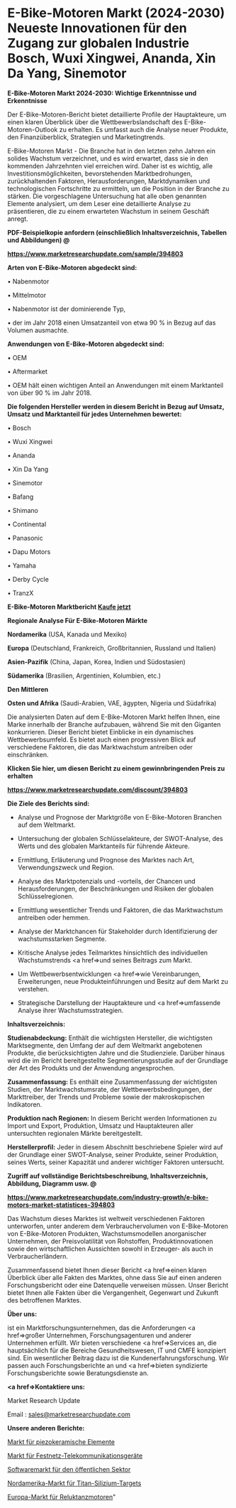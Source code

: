 # E-Bike-Motoren Markt (2024-2030) Neueste Innovationen für den Zugang zur globalen Industrie Bosch, Wuxi Xingwei, Ananda, Xin Da Yang, Sinemotor

<strong>E-Bike-Motoren Markt 2024-2030: Wichtige Erkenntnisse und Erkenntnisse</strong>

Der E-Bike-Motoren-Bericht bietet detaillierte Profile der Hauptakteure, um einen klaren Überblick über die Wettbewerbslandschaft des E-Bike-Motoren-Outlook zu erhalten. Es umfasst auch die Analyse neuer Produkte, den Finanzüberblick, Strategien und Marketingtrends.

E-Bike-Motoren Markt - Die Branche hat in den letzten zehn Jahren ein solides Wachstum verzeichnet, und es wird erwartet, dass sie in den kommenden Jahrzehnten viel erreichen wird. Daher ist es wichtig, alle Investitionsmöglichkeiten, bevorstehenden Marktbedrohungen, zurückhaltenden Faktoren, Herausforderungen, Marktdynamiken und technologischen Fortschritte zu ermitteln, um die Position in der Branche zu stärken. Die vorgeschlagene Untersuchung hat alle oben genannten Elemente analysiert, um dem Leser eine detaillierte Analyse zu präsentieren, die zu einem erwarteten Wachstum in seinem Geschäft anregt.



<strong><b>PDF-Beispielkopie anfordern (einschließlich Inhaltsverzeichnis, Tabellen und Abbildungen) @ </b></strong>

<strong><a href=https://www.marketresearchupdate.com/sample/394803>

<strong>https://www.marketresearchupdate.com/sample/394803</u></a></strong></strong>



<strong>Arten von E-Bike-Motoren abgedeckt sind:</strong>

• Nabenmotor

• Mittelmotor

• Nabenmotor ist der dominierende Typ,

• der im Jahr 2018 einen Umsatzanteil von etwa 90 % in Bezug auf das Volumen ausmachte.



<strong>Anwendungen von E-Bike-Motoren abgedeckt sind:</strong>

• OEM

• Aftermarket

• OEM hält einen wichtigen Anteil an Anwendungen mit einem Marktanteil von über 90 % im Jahr 2018.



<strong>Die folgenden Hersteller werden in diesem Bericht in Bezug auf Umsatz, Umsatz und Marktanteil für jedes Unternehmen bewertet:</strong>

• Bosch

• Wuxi Xingwei

• Ananda

• Xin Da Yang

• Sinemotor

• Bafang

• Shimano

• Continental

• Panasonic

• Dapu Motors

• Yamaha

• Derby Cycle

• TranzX



<strong>E-Bike-Motoren Marktbericht <a href=https://www.marketresearchupdate.com/buynow/394803>Kaufe jetzt</a></strong>



<strong>Regionale Analyse Für E-Bike-Motoren Märkte</strong>



<strong>Nordamerika</strong> (USA, Kanada und Mexiko)



<strong>Europa</strong> (Deutschland, Frankreich, Großbritannien, Russland und Italien)



<strong>Asien-Pazifik</strong> (China, Japan, Korea, Indien und Südostasien)



<strong>Südamerika</strong> (Brasilien, Argentinien, Kolumbien, etc.)



<strong>Den Mittleren</strong> 

<strong>Osten und Afrika</strong> (Saudi-Arabien, VAE, ägypten, Nigeria und Südafrika)

Die analysierten Daten auf dem E-Bike-Motoren Markt helfen Ihnen, eine Marke innerhalb der Branche aufzubauen, während Sie mit den Giganten konkurrieren. Dieser Bericht bietet Einblicke in ein dynamisches Wettbewerbsumfeld. Es bietet auch einen progressiven Blick auf verschiedene Faktoren, die das Marktwachstum antreiben oder einschränken.



<strong>Klicken Sie hier, um diesen Bericht zu einem gewinnbringenden Preis zu erhalten
</strong>

<strong><a href=https://www.marketresearchupdate.com/discount/394803>https://www.marketresearchupdate.com/discount/394803</b></u></strong></a>



<strong>Die Ziele des Berichts sind:</strong>

- Analyse und Prognose der Marktgröße von E-Bike-Motoren Branchen auf dem Weltmarkt.

- Untersuchung der globalen Schlüsselakteure, der SWOT-Analyse, des Werts und des globalen Marktanteils für führende Akteure.

- Ermittlung, Erläuterung und Prognose des Marktes nach Art, Verwendungszweck und Region.

- Analyse des Marktpotenzials und -vorteils, der Chancen und Herausforderungen, der Beschränkungen und Risiken der globalen Schlüsselregionen.

- Ermittlung wesentlicher Trends und Faktoren, die das Marktwachstum antreiben oder hemmen.

- Analyse der Marktchancen für Stakeholder durch Identifizierung der wachstumsstarken Segmente.

- Kritische Analyse jedes Teilmarktes hinsichtlich des individuellen Wachstumstrends <a href=>und</a> seines Beitrags zum Markt.

- Um Wettbewerbsentwicklungen <a href=>wie</a> Vereinbarungen, Erweiterungen, neue Produkteinführungen und Besitz auf dem Markt zu verstehen.

- Strategische Darstellung der Hauptakteure und <a href=>umfas</a>sende Analyse ihrer Wachstumsstrategien.



<strong>Inhaltsverzeichnis:</strong>



<strong>Studienabdeckung:</strong> Enthält die wichtigsten Hersteller, die wichtigsten Marktsegmente, den Umfang der auf dem Weltmarkt angebotenen Produkte, die berücksichtigten Jahre und die Studienziele. Darüber hinaus wird die im Bericht bereitgestellte Segmentierungsstudie auf der Grundlage der Art des Produkts und der Anwendung angesprochen.



<strong>Zusammenfassung:</strong> Es enthält eine Zusammenfassung der wichtigsten Studien, der Marktwachstumsrate, der Wettbewerbsbedingungen, der Markttreiber, der Trends und Probleme sowie der makroskopischen Indikatoren.



<strong>Produktion nach Regionen:</strong> In diesem Bericht werden Informationen zu Import und Export, Produktion, Umsatz und Hauptakteuren aller untersuchten regionalen Märkte bereitgestellt.



<strong>Herstellerprofil:</strong> Jeder in diesem Abschnitt beschriebene Spieler wird auf der Grundlage einer SWOT-Analyse, seiner Produkte, seiner Produktion, seines Werts, seiner Kapazität und anderer wichtiger Faktoren untersucht.



<strong><b>Zugriff auf vollständige Berichtsbeschreibung, Inhaltsverzeichnis, Abbildung, Diagramm usw. @ </b></strong>

<strong><a href=https://www.marketresearchupdate.com/industry-growth/e-bike-motors-market-statistices-394803>https://www.marketresearchupdate.com/industry-growth/e-bike-motors-market-statistices-394803</a></strong>

Das Wachstum dieses Marktes ist weltweit verschiedenen Faktoren unterworfen, unter anderem dem Verbrauchervolumen von E-Bike-Motoren von E-Bike-Motoren Produkten, Wachstumsmodellen anorganischer Unternehmen, der Preisvolatilität von Rohstoffen, Produktinnovationen sowie den wirtschaftlichen Aussichten sowohl in Erzeuger- als auch in Verbraucherländern.

Zusammenfassend bietet Ihnen dieser Bericht <a href=>einen</a> klaren Überblick über alle Fakten des Marktes, ohne dass Sie auf einen anderen Forschungsbericht oder eine Datenquelle verweisen müssen. Unser Bericht bietet Ihnen alle Fakten über die Vergangenheit, Gegenwart und Zukunft des betroffenen Marktes.



<strong>Über uns:</strong>

 ist ein Marktforschungsunternehmen, das die Anforderungen <a href=>großer</a> Unternehmen, Forschungsagenturen und anderer Unternehmen erfüllt. Wir bieten verschiedene <a href=>Services</a> an, die hauptsächlich für die Bereiche Gesundheitswesen, IT und CMFE konzipiert sind. Ein wesentlicher Beitrag dazu ist die Kundenerfahrungsforschung. Wir passen auch Forschungsberichte an und <a href=>bieten</a> syndizierte Forschungsberichte sowie Beratungsdienste an.



<strong><a href=>Kontaktiere uns:</a></strong>

Market Research Update

Email : sales@marketresearchupdate.com



<strong>Unsere anderen Berichte:</strong>

<a href=https://www.linkedin.com/pulse/piezo-ceramic-element-market-size-share-trend>Markt für piezokeramische Elemente</a>

<a href=https://www.linkedin.com/pulse/fixed-network-telecom-equipment-market-research>Markt für Festnetz-Telekommunikationsgeräte</a>

<a href=https://www.linkedin.com/pulse/public-sector-software-market-size-industry>Softwaremarkt für den öffentlichen Sektor</a>

<a href=https://www.linkedin.com/pulse/north-america-titanium-silicon-target-market>Nordamerika-Markt für Titan-Silizium-Targets</a>

<a href=https://www.linkedin.com/pulse/europe-reluctance-motors-market-2023-new-study-report>Europa-Markt für Reluktanzmotoren</a>"
